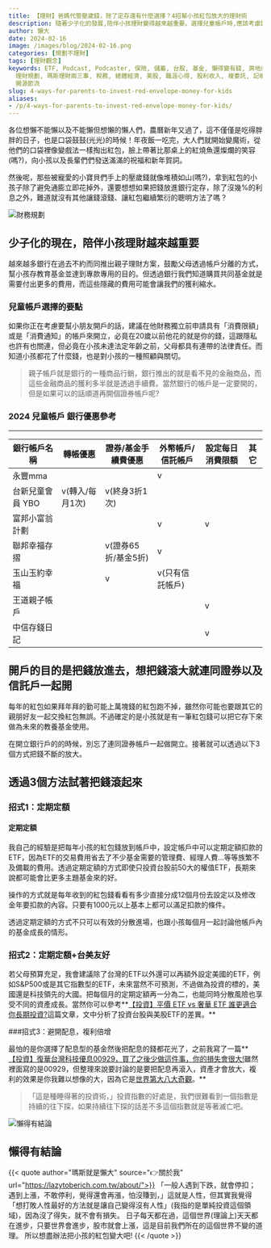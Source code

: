 ```yaml
---
title: 【理財】爸媽代管壓歲錢，除了定存還有什麼選擇？4招幫小孩紅包放大的理財術
description: 隨著少子化的發展,陪伴小孩理財變得越來越重要。選擇兒童帳戶時,應該考慮設置消費限額或通知。不僅要開立銀行帳戶,若條件允許,也可順帶開證券帳戶。每年紅包如果積累得多,可以存為教育基金。通過定期定額投資ETF、分配台美帳戶、避開配息複利等三種方法,可以讓錢持續增長。長期投資指數較妥當,可以有效分散進場,也可與小孩一起討論資產情況,培養理財意識。
author: 懶大
date: 2024-02-16
image: /images/blog/2024-02-16.png
categories: [規劃不理財]
tags: [理財觀念]
keywords: ETF, Podcast, Podcaster, 保險, 儲蓄, 台股, 基金, 懶得變有錢, 房地產, 投資, 投資理財, 支出, 收入, 理財,
  理財規劃, 瑪斯理財兩三事, 稅務, 總體經濟, 美股, 職涯心得, 股利收入, 複委託, 記帳, 讀書心得, 財務規劃, 財商, 貸款, 資產配置, 退休規劃,
  開源節流
slug: 4-ways-for-parents-to-invest-red-envelope-money-for-kids
aliases:
- /p/4-ways-for-parents-to-invest-red-envelope-money-for-kids/
---
```

各位想懶不能懶以及不能懶但想懶的懶人們，農曆新年又過了，這不僅僅是吃得胖胖的日子，也是口袋鼓鼓(光光)的時候！年夜飯一吃完，大人們就開始變魔術，從他們的口袋裡像變戲法一樣掏出紅包，臉上帶著比那桌上的紅燒魚還燦爛的笑容(嗎?)，向小孩以及長輩們們發送滿滿的祝福和新年賀詞。

然後呢，那些被寵愛的小寶貝們手上的壓歲錢就像堆積如山(嗎?)，拿到紅包的小孩子除了避免通膨立即花掉外，還要想想如果把錢放進銀行定存，除了沒幾%的利息之外，難道就沒有其他讓錢滾錢、讓紅包繼續繁衍的聰明方法了嗎？

![財務規劃](cover.png)

## 少子化的現在，陪伴小孩理財越來越重要

越來越多銀行在過去不約而同推出親子理財方案，鼓勵父母透過帳戶分離的方式，幫小孩存教育基金並達到專款專用的目的。但透過銀行我們知道購買共同基金就是需要付出更多的費用，而這些隱藏的費用可能會讓我們的獲利縮水。

### 兒童帳戶選擇的要點

如果你正在考慮要幫小朋友開戶的話，建議在他財務獨立前申請具有「消費限額」或是「消費通知」的帳戶來開立，必竟在20歲以前他花的就是你的錢，這跟隱私也許有也關連，但必竟在小孩未達法定年齡之前，父母都具有連帶的法律責任。而知道小孩都花了什麼錢，也是對小孩的一種照顧與關切。

> 親子帳戶就是銀行的一種商品行銷，銀行推出的就是看不見的金融商品，而這些金融商品的獲利多半就是透過手續費。當然銀行的帳戶是一定要開的，但是如果可以的話順道再開個證券帳戶呢?
> 

### 2024 兒童帳戶 銀行優惠參考

---

| 銀行帳戶名稱 | 轉帳優惠 | 證券/基金手續費優惠 | 外幣帳戶/信託帳戶 | 設定每日消費限額 | 其它 |
| --- | --- | --- | --- | --- | --- |
| 永豐mma |  |  | v |  |  |
| 台新兒童會員 YBO | v(轉入/每月1次) | v(終身3折1次) |  |  |  |
| 富邦小富翁計劃 |  |  | v | v |  |
| 聯邦幸福存摺 |  | v(證券65折/基金5折) | v |  |  |
| 玉山玉約幸福 |  | v | v(只有信託帳戶) |  |  |
| 王道親子帳戶 |  |  |  | v |  |
| 中信存錢日記 |  |  |  | v |  |

## 開戶的目的是把錢放進去，想把錢滾大就連同證券以及信託戶一起開

每年的紅包如果拜年拜的勤可能上萬塊錢的紅包跑不掉，雖然你可能也要跟其它的親朋好友一起交換紅包無誤。不過確定的是小孩就是有一筆紅包錢可以把它存下來做為未來的教養基金使用。

在開立銀行戶的的時候，別忘了連同證券帳戶一起做開立。接著就可以透過以下3個方式把錢不斷的放大。

## 透過3個方法試著把錢滾起來

### 招式1：定期定額

#### 定期定額

我自己的經驗是把每年小孩的紅包錢放到帳戶中，設定帳戶中可以定期定額扣款的ETF，因為ETF的交易費用省去了不少基金需要的管理費、經理人費…等等族繁不及備載的費用。透過定期定額的方式即使只投資台股前50大的權值ETF，長期來說都可能會比更多主題基金來的好。

操作的方式就是每年收到的紅包錢看看有多少直接分成12個月份去設定以及修改金年要扣款的內容。只要有1000元以上基本上都可以滿足扣款的條件。

透過定期定額的方式不只可以有效的分散進場，也跟小孩每個月一起討論他帳戶內的基金成長的情形。

### 招式2：定期定額+台美友好

若父母預算充足，我會建議除了台灣的ETF以外還可以再額外設定美國的ETF，例如S&P500或是其它指數型的ETF，未來當然不可預測，不過做為投資的標的，美國還是科技領先的大國。把每個月的定期定額再一分為二，也能同時分散風險也享受不同的資產成長。當然你可以參考**[【投資】平價 ETF vs 奢華 ETF 誰更適合你長期投資?](https://lazytoberich.com.tw/p/investing-affordable-vs-luxury-etf-comparison/)這篇文章，文中分析了投資台股與美股ETF的差異。**

###招式3：避開配息，複利倍增

最怕的是你選擇了配息型的基金然後把配息的錢都花光了，之前我寫了一篇**[【投資】復華台灣科技優息00929，買了之後少做這件事，你的損失會很大!](https://lazytoberich.com.tw/p/investmentfuhua-taiwan-technology-bond-00929.-if-you-fail-to-do-this-after-buying-it-your-losses-will-be-significant/)雖然裡面寫的是00929，但整理來說要討論的是要把配息再滾入，資產才會放大，複利的效果是你我難以想像的大，因為它是[世界第大八大奇觀](https://www.storm.mg/article/2623229)。**

> 「這是種睡得著的投資術，」投資指數的好處是，我們很難看到一個指數是持續的往下探，如果持續往下探的話差不多這個指數就是等著滅亡吧。
> 


![懶得有結論](/images/blog/lazytobeconclude.svg)
## 懶得有結論

{{< quote author="瑪斯就是懶大" source="👉關於我" url="https://lazytoberich.com.tw/about/">}}
「一般人遇到下跌，就會停扣；遇到上漲，不敢停利，覺得還會再漲，怕沒賺到，」這就是人性，但其實我覺得「想打敗人性最好的方法就是讓自己變得沒有人性」(我指的是單純投資這個領域)，因為沒了得失，就不會有損失。
日子每天都在過，這個世界(理論上)天天都在進步，只要世界會進步，股市就會上漲，這是目前我們所在的這個世界不變的道理。
所以想盡辦法把小孩的紅包變大吧!
{{< /quote >}}
